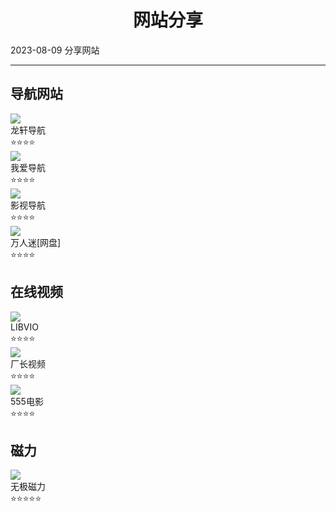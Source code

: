 # <div align="center">网站分享</div>
  <span id='date'>2023-08-09</span>
  <span class='tag'>分享</span><span class='tag'>网站</span>
  - - -
  

## 导航网站
<div class='share-web'>
<div class='web-item item' to='http://ilxdh.com/'>
      <img class='web-img' src='http://ilxdh.com/favicon.ico'/>
        <div class='web-detail mg-l-1'>
        <a target='_blank'>龙轩导航</a>
        <div>⭐⭐⭐⭐</div>
      </div>
    </div>
<div class='web-item item' to='https://www.widiz.com/'>
      <img class='web-img' src='https://www.widiz.com/favicon.ico'/>
        <div class='web-detail mg-l-1'>
        <a target='_blank'>我爱导航</a>
        <div>⭐⭐⭐⭐</div>
      </div>
    </div>
<div class='web-item item' to='https://ys.urlsdh.com/'>
      <img class='web-img' src='https://ys.urlsdh.com/favicon.ico'/>
        <div class='web-detail mg-l-1'>
        <a target='_blank'>影视导航</a>
        <div>⭐⭐⭐⭐</div>
      </div>
    </div>
<div class='web-item item' to='https://www.wanrenmi8.com/cn/index.html'>
      <img class='web-img' src='https://www.wanrenmi8.com/assets/images/1.png'/>
        <div class='web-detail mg-l-1'>
        <a target='_blank'>万人迷[网盘]</a>
        <div>⭐⭐⭐⭐</div>
      </div>
    </div>
</div>

## 在线视频
<div class='share-web'>
<div class='web-item item' to='https://www.libvio.cc/'>
      <img class='web-img' src='https://xiaoxiaojia.oss-cn-shanghai.aliyuncs.com/statics/img/favicon.ico'/>
        <div class='web-detail mg-l-1'>
        <a target='_blank'>LIBVIO</a>
        <div>⭐⭐⭐⭐</div>
      </div>
    </div>
<div class='web-item item' to='https://czzy.fun/'>
      <img class='web-img' src='https://img.py1080p.com//2021/10/5c7a67356cec28.ico'/>
        <div class='web-detail mg-l-1'>
        <a target='_blank'>厂长视频</a>
        <div>⭐⭐⭐⭐</div>
      </div>
    </div>
<div class='web-item item' to='https://555dy5s.com/'>
      <img class='web-img' src='https://555dy5s.com/favicon.ico'/>
        <div class='web-detail mg-l-1'>
        <a target='_blank'>555电影</a>
        <div>⭐⭐⭐⭐</div>
      </div>
    </div>
</div>

## 磁力
<div class='share-web'>
<div class='web-item item' to='https://cili.uk/'>
      <img class='web-img' src='https://cili.uk/favicon.ico'/>
        <div class='web-detail mg-l-1'>
        <a target='_blank'>无极磁力</a>
        <div>⭐⭐⭐⭐⭐</div>
      </div>
    </div>
</div>